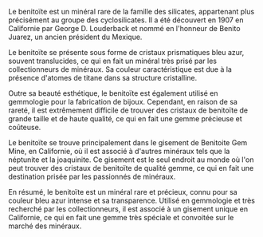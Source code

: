 Le benitoïte est un minéral rare de la famille des silicates, appartenant plus précisément au groupe des cyclosilicates. Il a été découvert en 1907 en Californie par George D. Louderback et nommé en l'honneur de Benito Juarez, un ancien président du Mexique. 

Le benitoïte se présente sous forme de cristaux prismatiques bleu azur, souvent translucides, ce qui en fait un minéral très prisé par les collectionneurs de minéraux. Sa couleur caractéristique est due à la présence d'atomes de titane dans sa structure cristalline.

Outre sa beauté esthétique, le benitoïte est également utilisé en gemmologie pour la fabrication de bijoux. Cependant, en raison de sa rareté, il est extrêmement difficile de trouver des cristaux de benitoïte de grande taille et de haute qualité, ce qui en fait une gemme précieuse et coûteuse.

Le benitoïte se trouve principalement dans le gisement de Benitoite Gem Mine, en Californie, où il est associé à d'autres minéraux tels que la néptunite et la joaquinite. Ce gisement est le seul endroit au monde où l'on peut trouver des cristaux de benitoïte de qualité gemme, ce qui en fait une destination prisée par les passionnés de minéraux.

En résumé, le benitoïte est un minéral rare et précieux, connu pour sa couleur bleu azur intense et sa transparence. Utilisé en gemmologie et très recherché par les collectionneurs, il est associé à un gisement unique en Californie, ce qui en fait une gemme très spéciale et convoitée sur le marché des minéraux.